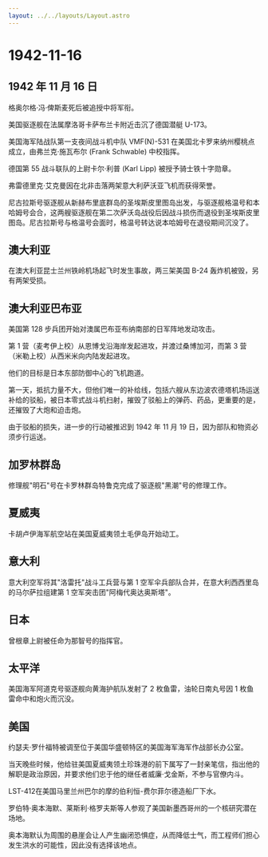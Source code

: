 ```yaml
---
layout: ../../layouts/Layout.astro
---
```


# 1942-11-16

## 1942 年 11 月 16 日

格奥尔格·冯·俾斯麦死后被追授中将军衔。

美国驱逐舰在法属摩洛哥卡萨布兰卡附近击沉了德国潜艇 U-173。

美国海军陆战队第一支夜间战斗机中队 VMF(N)-531
在美国北卡罗来纳州樱桃点成立，由弗兰克·施瓦布尔 (Frank Schwable)
中校指挥。

德国第 55 战斗联队的上尉卡尔·利普 (Karl Lipp) 被授予骑士铁十字勋章。

弗雷德里克·艾克曼因在北非击落两架意大利萨沃亚飞机而获得荣誉。

尼古拉斯号驱逐舰从新赫布里底群岛的圣埃斯皮里图岛出发，与驱逐舰格温号和本哈姆号会合，这两艘驱逐舰在第二次萨沃岛战役后因战斗损伤而退役到圣埃斯皮里图岛。尼古拉斯号与格温号会面时，格温号转达说本哈姆号在退役期间沉没了。

## 澳大利亚

在澳大利亚昆士兰州铁岭机场起飞时发生事故，两三架美国 B-24
轰炸机被毁，另有两架受损。

## 澳大利亚巴布亚

美国第 128 步兵团开始对澳属巴布亚布纳南部的日军阵地发动攻击。

第 1 营（麦考伊上校）从恩博戈沿海岸发起进攻，并渡过桑博加河，而第 3
营（米勒上校）从西米米向内陆发起进攻。

他们的目标是日本东部防御中心的飞机跑道。

第一天，抵抗力量不大，但他们唯一的补给线，包括六艘从东边波农德塔机场运送补给的驳船，被日本零式战斗机扫射，摧毁了驳船上的弹药、药品，更重要的是，还摧毁了大炮和迫击炮。

由于驳船的损失，进一步的行动被推迟到 1942 年 11 月 19
日，因为部队和物资必须步行运送。

## 加罗林群岛

修理舰"明石"号在卡罗林群岛特鲁克完成了驱逐舰"黑潮"号的修理工作。

## 夏威夷

卡胡卢伊海军航空站在美国夏威夷领土毛伊岛开始动工。

## 意大利

意大利空军将其"洛雷托"战斗工兵营与第 1
空军伞兵部队合并，在意大利西西里岛的马尔萨拉组建第 1
空军突击团"阿梅代奥达奥斯塔"。

## 日本

曾根章上尉被任命为那智号的指挥官。

## 太平洋

美国海军阿道克号驱逐舰向黄海护航队发射了 2 枚鱼雷，油轮日南丸号因 1
枚鱼雷命中和炮火而沉没。

## 美国

约瑟夫·罗什福特被调至位于美国华盛顿特区的美国海军海军作战部长办公室。

当天晚些时候，他给驻美国夏威夷领土珍珠港的前下属写了一封亲笔信，指出他的解职是政治原因，并要求他们忠于他的继任者威廉·戈金斯，不参与官僚内斗。

LST-412在美国马里兰州巴尔的摩的伯利恒-费尔菲尔德造船厂下水。

罗伯特·奥本海默、莱斯利·格罗夫斯等人参观了美国新墨西哥州的一个核研究潜在场地。

奥本海默认为周围的悬崖会让人产生幽闭恐惧症，从而降低士气，而工程师们担心发生洪水的可能性，因此没有选择该地点。